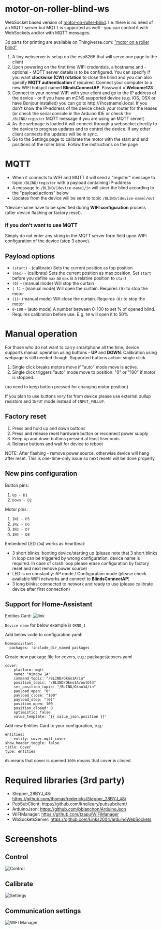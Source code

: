 # motor-on-roller-blind-ws
WebSocket based version of [motor-on-roller-blind](https://github.com/nidayand/motor-on-roller-blind). I.e. there is no need of an MQTT server but MQTT is supported as well - you can control it with WebSockets and/or with MQTT messages.

3d parts for printing are available on Thingiverse.com: ["motor on a roller blind"](https://www.thingiverse.com/thing:2392856)

 1. A tiny webserver is setup on the esp8266 that will serve one page to the client
 2. Upon powering on the first time WIFI credentials, a hostname and - optional - MQTT server details is to be configured. You can specify if you want **clockwise (CW) rotation** to close the blind and you can also specify **MQTT authentication** if required. Connect your computer to a new WIFI hotspot named **BlindsConnectAP**. Password = **Welcome123**
 3. Connect to your normal WIFI with your client and go to the IP address of the device - or if you have an mDNS supported device (e.g. iOS, OSX or have Bonjour installed) you can go to http://{hostname}.local. If you don't know the IP-address of the device check your router for the leases (or check the serial console in the Arduino IDE or check the `/BLIND/register` MQTT message if you are using an MQTT server)
 4. As the webpage is loaded it will connect through a websocket directly to the device to progress updates and to control the device. If any other client connects the updates will be in sync.
 5. Go to the Settings page to calibrate the motor with the start and end positions of the roller blind. Follow the instructions on the page

# MQTT
- When it connects to WIFI and MQTT it will send a "register" message to topic `/BLIND/register` with a payload containing IP-address
- A message to `/BLIND/[device-name]/in` will steer the blind according to the "payload actions" below
- Updates from the device will be sent to topic `/BLIND/[device-name]/out`

*device-name have to be specified during **WIFI configuration** process (after device flashing or factory reset).

### If you don't want to use MQTT
Simply do not enter any string in the MQTT server form field upon WIFI configuration of the device (step 3 above).

## Payload options
- `(start)` - (calibrate) Sets the current position as top position
- `(max)` - (calibrate) Sets the current position as max position. Set `start` before you define `max` as `max` is a relative position to `start`
- `(0)` - (manual mode) Will stop the curtain
- `(-1)` - (manual mode) Will open the curtain. Requires `(0)` to stop the motor
- `(1)`- (manual mode) Will close the curtain. Requires `(0)` to stop the motor
- `0-100` - (auto mode) A number between 0-100 to set % of opened blind. Requires calibration before use. E.g. `50` will open it to 50%

# Manual operation
For those who do not want to carry smartphone all the time, device supports manual operation using buttons - **UP** and **DOWN**. Calibration using webpage is still needed though. Supported buttons action: single click.
1) Single click breaks motors move if "auto" mode move is active.
2) Single click triggers "auto" mode move to position: "0" or "100" if motor is stopped.

(no need to keep button pressed for changing motor position)

If you plan to use buttons _very_  far from device please use external pullup resistors and `INPUT` mode instead of `INPUT_PULLUP`.

## Factory reset
1. Press and hold up and down buttons
2. Press and release reset hardware button or reconnect power supply
3. Keep up and down buttons pressed at least 5seconds
4. Release buttons and wait for device to reboot

NOTE: After flashing - remove power source, otherwise device will hang after reset.
This is one-time-only issue so next resets will be done properly.

## New pins configuration
Button pins: 
1. `Up - D1`
2. `Down - D2`

Motor pins: 
1. `IN1 - D5`
2. `IN2 - D6`
3. `IN3 - D7`
4. `IN4 - D8`

Embedded LED (`D4`) works as heartbeat:
- 3 short blinks: booting device/starting up (please note that 3 short blinks in loop can be triggered by wrong configuration: device name is required. In case of crash loop please erase configuration by factory reset and next remove power source)
- LED is on constantly: AP mode / Configuration mode (please check available WiFi networks and connect to  **BlindsConnectAP**)
- 3 long blinks: connected to network and ready to use (please calibrate device after first connection)

## Support for Home-Assistant

Entities Card:
![link](https://github.com/kkemot/motor-on-roller-blind-ws/blob/master/pics/ha_cover_mqtt_1.png?raw=true "Title")

`Device name` for below example is `OKNO_1`

Add below code to configuration.yaml:
```
homeassistant:
  packages: !include_dir_named packages
```

Create new package file for covers, e.g.: packages\covers.yaml

```
cover:
  - platform: mqtt
    name: "Window 1A"
    command_topic: "/BLIND/Okno1A/in"
    position_topic: "/BLIND/Okno1A/outOld"
    set_position_topic: "/BLIND/Okno1A/in"
    payload_open: "0"
    payload_close: "100"
    payload_stop: "(0)"
    position_open: 100
    position_closed: 0
    optimistic: false
    value_template: '{{ value_json.position }}'

```
Add new Entities Card to your configuration, e.g.:
```
entities:
  - entity: cover.mqtt_cover
show_header_toggle: false
title: Cover
type: entities
```
`0%` means that cover is opened
`100%` means that cover is closed

# Required libraries (3rd party)
- Stepper_28BYJ_48: https://github.com/thomasfredericks/Stepper_28BYJ_48/
- PubSubClient: https://github.com/knolleary/pubsubclient/
- ArduinoJson: https://github.com/bblanchon/ArduinoJson
- WIFIManager: https://github.com/tzapu/WiFiManager
- WbSocketsServer: https://github.com/Links2004/arduinoWebSockets

# Screenshots

## Control
![Control](https://user-images.githubusercontent.com/2181965/31178217-a5351678-a918-11e7-9611-3e8256c873a4.png)

## Calibrate
![Settings](https://user-images.githubusercontent.com/2181965/31178216-a4f7194a-a918-11e7-85dd-8e189cfc031c.png)

## Communication settings
 ![WIFI Manager](https://user-images.githubusercontent.com/2181965/37288794-75244c84-2608-11e8-8c27-a17e1e854761.jpg)
